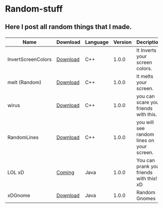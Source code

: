 # Random-stuff

## Here I post all random things that I made.

### 

| Name  | Download  | Language  | Version  | Decription  |
| ------------- | ------------- | ------------- | ------------- | ------------- |
| InvertScreenColors  | [Download](https://github.com/SuperPieter/Random-stuff/blob/master/Random-Stuff/InvertScreenColors.exe?raw=true )  | C++  | 1.0.0  | It Inverts your screen colors.  |
| melt (Random)  | [Download](https://github.com/SuperPieter/Random-stuff/blob/master/Random-Stuff/melt.exe?raw=true )  | C++  | 1.0.0  | It melts your screen.  |
| wirus  | [Download](https://github.com/SuperPieter/Random-stuff/blob/master/Random-Stuff/wirus.exe?raw=true )  | C++  | 1.0.0  | you can scare your friends with this.  | 
| RandomLines  | [Download](https://github.com/SuperPieter/Random-stuff/blob/master/Random-Stuff/RandomLines.exe?raw=true )  | C++  | 1.0.0  | you will see random lines on your screen.  |
| LOL xD  | [Coming](#)  | Java  | 1.0.0  | You can prank your friends with this! xD  |
| xDGnome  | [Download](https://github.com/SuperPieter/Random-stuff/blob/master/Random-Stuff/xDgnome.jar?raw=true )  | Java  | 1.0.0  | Random Gnomes  | 
